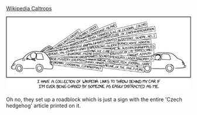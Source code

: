 [Wikipedia Caltrops](https://xkcd.com/2467)

![Wikipedia Caltrops](./random_comic.png)

Oh no, they set up a roadblock which is just a sign with the entire 'Czech hedgehog' article printed on it.

